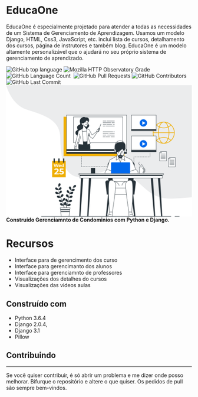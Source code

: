 
# EducaOne
EducaOne é especialmente projetado para atender a todas as necessidades de um Sistema de Gerenciamento de Aprendizagem. Usamos um modelo Django, HTML, Css3,  JavaScript, etc. inclui lista de cursos, detalhamento dos cursos, página de instrutores e também blog. EducaOne é um modelo altamente personalizável que o ajudará no seu próprio sistema de gerenciamento de aprendizado.


<p align = left'> 
               
   <img alt="GitHub top language" src="https://img.shields.io/github/languages/top/ricardolopespires/EducaOne">
    <img alt="Mozilla HTTP Observatory Grade" src="https://img.shields.io/mozilla-observatory/grade/github.com?publish">
    <img alt="GitHub Language Count" src="https://img.shields.io/github/languages/count/ricardolopespires/EducaOne"/>
    <img alt="" src="https://img.shields.io/github/repo-size/ricardolopespires/EducaOne"/>
    <img alt="GitHub Pull Requests" src="https://img.shields.io/github/issues-pr/ricardolopespires/EducaOne"/>
    <img alt="GitHub Contributors" src="https://img.shields.io/github/contributors/ricardolopespires/EducaOne"/>
    <img alt="GitHub Last Commit" src="https://img.shields.io/github/last-commit/ricardolopespires/EducaOne"/>                
   <img align = right src="Banner_1.png" width = 600/>
</p>


<br>

**Construído Gerenciamnto de Condominios com Python e Django.**




# Recursos

* Interface para de gerencimento dos curso
* Interface para gerencimanto dos alunos
* Interface para gerenciamnto de professores
* Visualizações dos detalhes do cursos
* Visualizações das videos aulas


## Construído com

* Python 3.6.4
* Django  2.0.4,
* Django 3.1
* Pillow

## Contribuindo

-----------------------------------------------------
Se você quiser contribuir, é só abrir um problema e me dizer onde posso melhorar.
Bifurque o repositório e altere o que quiser.
Os pedidos de pull são sempre bem-vindos.
